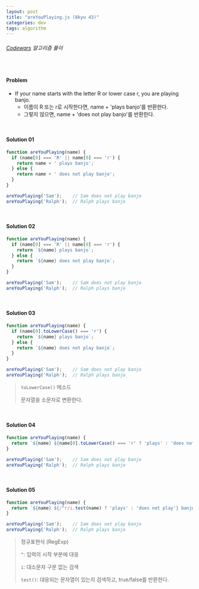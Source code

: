 ```yaml
---
layout: post
title: "areYouPlaying.js (8kyu 43)"
categories: dev
tags: algorithm
---
```


###### [Codewars](https://www.codewars.com) 알고리즘 풀이

<br>

#### Problem

- If your name starts with the letter R or lower case r, you are playing banjo.
  - 이름이 R 또는 r로 시작한다면, name \+ 'plays banjo'를 반환한다.
  - 그렇지 않으면, name \+ 'does not play banjo'를 반환한다.

<br>

#### Solution 01

```js
function areYouPlaying(name) {
  if (name[0] === 'R' || name[0] === 'r') {
    return name + ' plays banjo';
  } else {
    return name + ' does not play banjo';
  }
}

areYouPlaying('Sam');    // Sam does not play banjo
areYouPlaying('Ralph');  // Ralph plays banjo
```

<br>

#### Solution 02

```js
function areYouPlaying(name) {
  if (name[0] === 'R' || name[0] === 'r') {
    return `${name} plays banjo`;
  } else {
    return `${name} does not play banjo`;
  }
}

areYouPlaying('Sam');    // Sam does not play banjo
areYouPlaying('Ralph');  // Ralph plays banjo
```

<br>

#### Solution 03

```js
function areYouPlaying(name) {
  if (name[0].toLowerCase() === 'r') {
    return `${name} plays banjo`;
  } else {
    return `${name} does not play banjo`;
  }
}

areYouPlaying('Sam');    // Sam does not play banjo
areYouPlaying('Ralph');  // Ralph plays banjo
```

> `toLowerCase()` 메소드
>
> 문자열을 소문자로 변환한다.

<br>

#### Solution 04

```js
function areYouPlaying(name) {
  return `${name} ${name[0].toLowerCase() === 'r' ? 'plays' : 'does not play'} banjo`;
}

areYouPlaying('Sam');    // Sam does not play banjo
areYouPlaying('Ralph');  // Ralph plays banjo
```

<br>

#### Solution 05

```js
function areYouPlaying(name) {
  return `${name} ${/^r/i.test(name) ? 'plays' : 'does not play'} banjo`;
}

areYouPlaying('Sam');    // Sam does not play banjo
areYouPlaying('Ralph');  // Ralph plays banjo
```

> 정규표현식 (RegExp)
>
> `^`: 입력의 시작 부분에 대응
>
> `i`: 대소문자 구분 없는 검색
>
> `test()`: 대응되는 문자열이 있는지 검색하고, true/false를 반환한다.

<br>

<br>